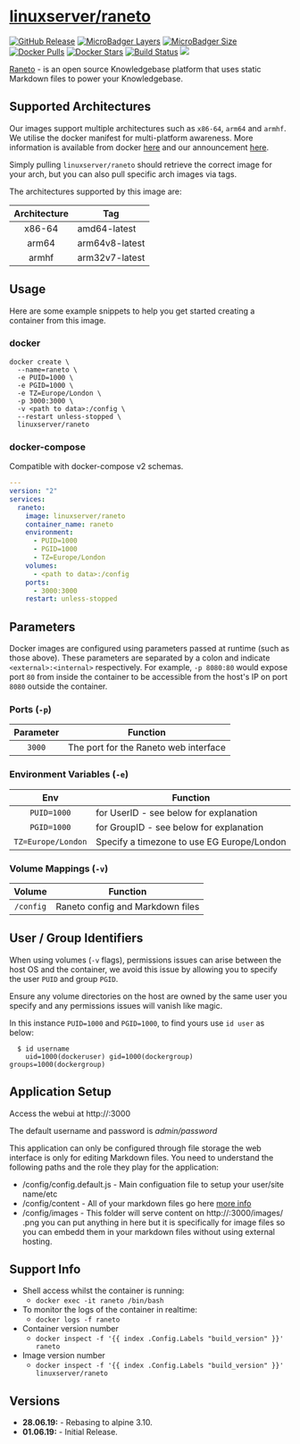 # [linuxserver/raneto](https://github.com/linuxserver/docker-raneto)

[![GitHub Release](https://img.shields.io/github/release/linuxserver/docker-raneto.svg?style=flat-square&color=E68523)](https://github.com/linuxserver/docker-raneto/releases)
[![MicroBadger Layers](https://img.shields.io/microbadger/layers/linuxserver/raneto.svg?style=flat-square&color=E68523)](https://microbadger.com/images/linuxserver/raneto "Get your own version badge on microbadger.com")
[![MicroBadger Size](https://img.shields.io/microbadger/image-size/linuxserver/raneto.svg?style=flat-square&color=E68523)](https://microbadger.com/images/linuxserver/raneto "Get your own version badge on microbadger.com")
[![Docker Pulls](https://img.shields.io/docker/pulls/linuxserver/raneto.svg?style=flat-square&color=E68523)](https://hub.docker.com/r/linuxserver/raneto)
[![Docker Stars](https://img.shields.io/docker/stars/linuxserver/raneto.svg?style=flat-square&color=E68523)](https://hub.docker.com/r/linuxserver/raneto)
[![Build Status](https://ci.linuxserver.io/view/all/job/Docker-Pipeline-Builders/job/docker-raneto/job/master/badge/icon?style=flat-square)](https://ci.linuxserver.io/job/Docker-Pipeline-Builders/job/docker-raneto/job/master/)
[![](https://lsio-ci.ams3.digitaloceanspaces.com/linuxserver/raneto/latest/badge.svg)](https://lsio-ci.ams3.digitaloceanspaces.com/linuxserver/raneto/latest/index.html)

[Raneto](http://raneto.com/) - is an open source Knowledgebase platform that uses static Markdown files to power your Knowledgebase.

## Supported Architectures

Our images support multiple architectures such as `x86-64`, `arm64` and `armhf`. We utilise the docker manifest for multi-platform awareness. More information is available from docker [here](https://github.com/docker/distribution/blob/master/docs/spec/manifest-v2-2.md#manifest-list) and our announcement [here](https://blog.linuxserver.io/2019/02/21/the-lsio-pipeline-project/).

Simply pulling `linuxserver/raneto` should retrieve the correct image for your arch, but you can also pull specific arch images via tags.

The architectures supported by this image are:

| Architecture | Tag |
| :----: | --- |
| x86-64 | amd64-latest |
| arm64 | arm64v8-latest |
| armhf | arm32v7-latest |


## Usage

Here are some example snippets to help you get started creating a container from this image.

### docker

```
docker create \
  --name=raneto \
  -e PUID=1000 \
  -e PGID=1000 \
  -e TZ=Europe/London \
  -p 3000:3000 \
  -v <path to data>:/config \
  --restart unless-stopped \
  linuxserver/raneto
```


### docker-compose

Compatible with docker-compose v2 schemas.

```yaml
---
version: "2"
services:
  raneto:
    image: linuxserver/raneto
    container_name: raneto
    environment:
      - PUID=1000
      - PGID=1000
      - TZ=Europe/London
    volumes:
      - <path to data>:/config
    ports:
      - 3000:3000
    restart: unless-stopped
```

## Parameters

Docker images are configured using parameters passed at runtime (such as those above). These parameters are separated by a colon and indicate `<external>:<internal>` respectively. For example, `-p 8080:80` would expose port `80` from inside the container to be accessible from the host's IP on port `8080` outside the container.

### Ports (`-p`)

| Parameter | Function |
| :----: | --- |
| `3000` | The port for the Raneto web interface |


### Environment Variables (`-e`)

| Env | Function |
| :----: | --- |
| `PUID=1000` | for UserID - see below for explanation |
| `PGID=1000` | for GroupID - see below for explanation |
| `TZ=Europe/London` | Specify a timezone to use EG Europe/London |

### Volume Mappings (`-v`)

| Volume | Function |
| :----: | --- |
| `/config` | Raneto config and Markdown files |



## User / Group Identifiers

When using volumes (`-v` flags), permissions issues can arise between the host OS and the container, we avoid this issue by allowing you to specify the user `PUID` and group `PGID`.

Ensure any volume directories on the host are owned by the same user you specify and any permissions issues will vanish like magic.

In this instance `PUID=1000` and `PGID=1000`, to find yours use `id user` as below:

```
  $ id username
    uid=1000(dockeruser) gid=1000(dockergroup) groups=1000(dockergroup)
```

## Application Setup

Access the webui at http://<your-ip>:3000

The default username and password is *admin/password*

This application can only be configured through file storage the web interface is only for editing Markdown files.
You need to understand the following paths and the role they play for the application: 

* /config/config.default.js - Main configuation file to setup your user/site name/etc
* /config/content - All of your markdown files go here [more info](http://docs.raneto.com/usage/creating-pages)
* /config/images - This folder will serve content on http://<your-ip>:3000/images/<image name>.png you can put anything in here but it is specifically for image files so you can embedd them in your markdown files without using external hosting.



## Support Info

* Shell access whilst the container is running:
  * `docker exec -it raneto /bin/bash`
* To monitor the logs of the container in realtime:
  * `docker logs -f raneto`
* Container version number
  * `docker inspect -f '{{ index .Config.Labels "build_version" }}' raneto`
* Image version number
  * `docker inspect -f '{{ index .Config.Labels "build_version" }}' linuxserver/raneto`

## Versions

* **28.06.19:** - Rebasing to alpine 3.10.
* **01.06.19:** - Initial Release.
